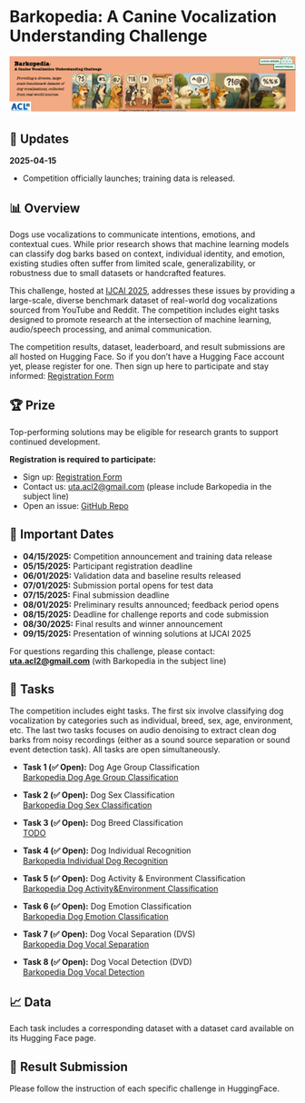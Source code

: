 # Barkopedia: A Canine Vocalization Understanding Challenge <!-- omit from toc -->

<img src="../static/images/overall_banner.png" width="900px">

## 📣 Updates

**2025-04-15**  
- Competition officially launches; training data is released.

## 📊 Overview

Dogs use vocalizations to communicate intentions, emotions, and contextual cues. While prior research shows that machine learning models can classify dog barks based on context, individual identity, and emotion, existing studies often suffer from limited scale, generalizability, or robustness due to small datasets or handcrafted features.

This challenge, hosted at [IJCAI 2025](https://2025.ijcai.org/), addresses these issues by providing a large-scale, diverse benchmark dataset of real-world dog vocalizations sourced from YouTube and Reddit. The competition includes eight tasks designed to promote research at the intersection of machine learning, audio/speech processing, and animal communication.

The competition results, dataset, leaderboard, and result submissions are all hosted on Hugging Face. So if you don’t have a Hugging Face account yet, please register for one. Then sign up here to participate and stay informed: [Registration Form](https://forms.office.com/r/0ZmFjYnW2p)

<!-- ## 🥇 Detailed Leaderboard
[Public Leaderboard](https://safe-challenge-leaderboard-public.hf.space)
<iframe
	src="https://safe-challenge-leaderboard-public.hf.space"
	frameborder="0"
	width="850"
	height="450"
></iframe> 
-->

## 🏆 Prize

Top-performing solutions may be eligible for research grants to support continued development.

**Registration is required to participate:**
- Sign up: [Registration Form](https://forms.office.com/r/0ZmFjYnW2p)
- Contact us: uta.acl2@gmail.com (please include Barkopedia in the subject line)
- Open an issue: [GitHub Repo](https://github.com/uta-acl2/Barkopedia)

## 📜 Important Dates

- **04/15/2025:** Competition announcement and training data release  
- **05/15/2025:** Participant registration deadline  
- **06/01/2025:** Validation data and baseline results released  
- **07/01/2025:** Submission portal opens for test data  
- **07/15/2025:** Final submission deadline  
- **08/01/2025:** Preliminary results announced; feedback period opens  
- **08/15/2025:** Deadline for challenge reports and code submission  
- **08/30/2025:** Final results and winner announcement  
- **09/15/2025:** Presentation of winning solutions at IJCAI 2025

For questions regarding this challenge, please contact: **uta.acl2@gmail.com** (with Barkopedia
in the subject line)

## 📝 Tasks

The competition includes eight tasks. The first six involve classifying dog vocalization by categories such as individual, breed, sex, age, environment, etc. The last two tasks focuses on audio denoising to extract clean dog barks from noisy recordings (either as a sound source separation or sound event
detection task). All tasks are open simultaneously.

- **Task 1 (✅ Open):** Dog Age Group Classification  
  [Barkopedia Dog Age Group Classification](https://huggingface.co/spaces/ArlingtonCL2/BarkopediaTask11DogAgeGroupClassification)

- **Task 2 (✅ Open):** Dog Sex Classification  
  [Barkopedia Dog Sex Classification](https://huggingface.co/spaces/ArlingtonCL2/BarkopediaDogSexClassification)

- **Task 3 (✅ Open):** Dog Breed Classification  
  [TODO](https://huggingface.co/spaces/ArlingtonCL2/BarkopediaTask11DogAgeGroupClassification)

- **Task 4 (✅ Open):** Dog Individual Recognition  
  [Barkopedia Individual Dog Recognition](https://huggingface.co/spaces/ArlingtonCL2/BarkopediaTask2IndividualDogRecognition)

- **Task 5 (✅ Open):** Dog Activity & Environment Classification  
  [Barkopedia Dog Activity&Environment Classification](https://huggingface.co/spaces/ArlingtonCL2/BarkopediaTask3DogActivityEnvironmentClassification)

- **Task 6 (✅ Open):** Dog Emotion Classification  
  [Barkopedia Dog Emotion Classification](https://huggingface.co/spaces/ArlingtonCL2/BarkopediaDogEmotionClassification)

- **Task 7 (✅ Open):** Dog Vocal Separation (DVS)  
  [Barkopedia Dog Vocal Separation](https://huggingface.co/spaces/ArlingtonCL2/Barkopedia-Dog_Vocal_Separation)

- **Task 8 (✅ Open):** Dog Vocal Detection (DVD)  
  [Barkopedia Dog Vocal Detection](https://huggingface.co/spaces/ArlingtonCL2/BarkopediaDogVocalDetectionChallenge)

## 📈 Data

Each task includes a corresponding dataset with a dataset card available on its Hugging Face page.

## 🤖 Result Submission

Please follow the instruction of each specific challenge in HuggingFace.

